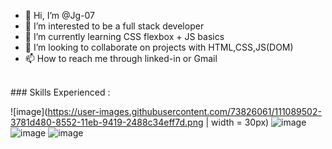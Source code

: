 - 👋 Hi, I’m @Jg-07
- 👀 I’m interested to be a full stack developer
- 🌱 I’m currently learning CSS flexbox  + JS basics
- 💞️ I’m looking to collaborate on projects with HTML,CSS,JS(DOM)
- 📫 How to reach me through linked-in or Gmail
<br/>
### Skills Experienced : 

![image](https://user-images.githubusercontent.com/73826061/111089502-3781d480-8552-11eb-9419-2488c34eff7d.png | width = 30px)
![image](https://user-images.githubusercontent.com/73826061/111090047-42d5ff80-8554-11eb-8611-f556fd34b8b3.png)
![image](https://user-images.githubusercontent.com/73826061/111090130-9ea08880-8554-11eb-9c73-8b4c6a5ab0be.png)
![image](https://user-images.githubusercontent.com/73826061/111090149-b4ae4900-8554-11eb-8494-277c7b0010f9.png)


<!---
Jg-07/Jg-07 is a ✨ special ✨ repository because its `README.md` (this file) appears on your GitHub profile.
You can click the Preview link to take a look at your changes.
--->
